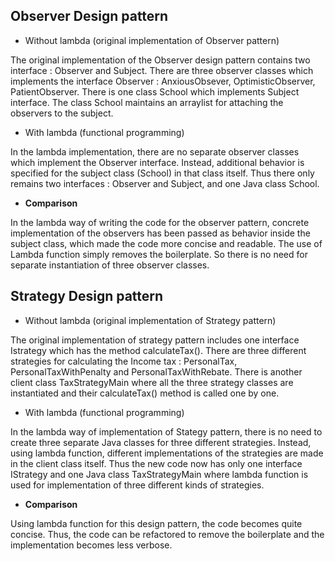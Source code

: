 ## Observer Design pattern

- Without lambda (original implementation of Observer pattern)

The original implementation of the Observer design pattern contains two interface : Observer and Subject. There are three observer classes which implements the interface Observer : AnxiousObsever, OptimisticObserver, PatientObserver. There is one class School which implements Subject interface. The class School maintains an arraylist for attaching the observers to the subject. 

- With lambda (functional programming)

In the lambda implementation, there are no separate observer classes which implement the Observer interface. Instead, additional behavior is specified for the subject class (School) in that class itself. Thus there only remains two interfaces : Observer and Subject, and one Java class School.

- **Comparison**

In the lambda way of writing the code for the observer pattern, concrete implementation of the observers has been passed as behavior inside the subject class, which made the code more concise and readable. The use of Lambda function simply removes the boilerplate. So there is no need for separate instantiation of three observer classes. 


## Strategy Design pattern

- Without lambda (original implementation of Strategy pattern)

The original implementation of strategy pattern includes one interface Istrategy which has the method calculateTax(). There are three different strategies for calculating the Income tax : PersonalTax, PersonalTaxWithPenalty and PersonalTaxWithRebate. There is another client class TaxStrategyMain where all the three strategy classes are instantiated and their calculateTax() method is called one by one.

- With lambda (functional programming)

In the lambda way of implementation of Stategy pattern, there is no need to create three separate Java classes for three different strategies. Instead, using lambda function, different implementations of the strategies are made in the client class itself. Thus the new code now has only one interface IStrategy and one Java class TaxStrategyMain where lambda function is used for implementation of three different kinds of strategies.

- **Comparison**

Using lambda function for this design pattern, the code becomes quite concise. Thus, the code can be refactored to remove the boilerplate and the implementation becomes less verbose.
